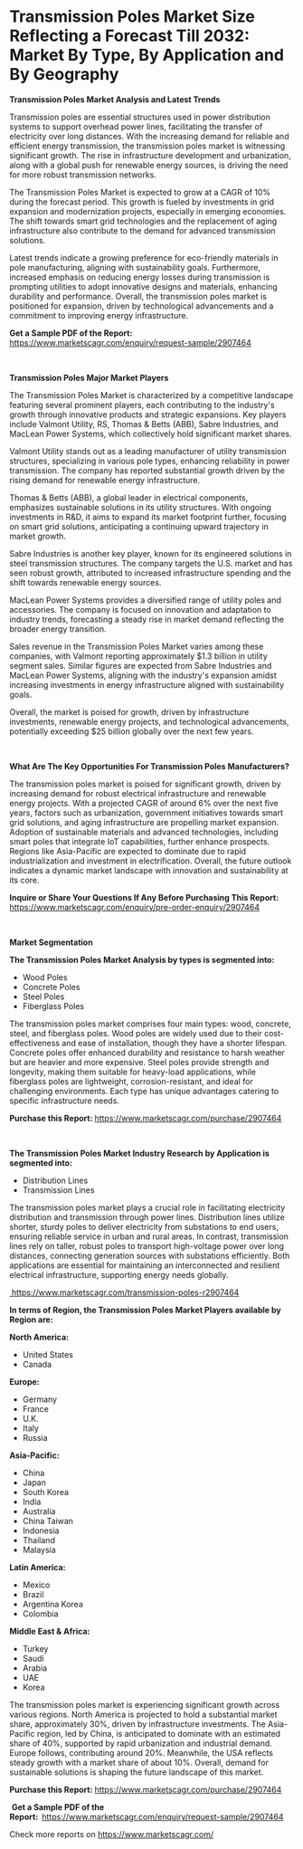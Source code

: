 <p><h1>Transmission Poles Market Size Reflecting a Forecast Till 2032: Market By Type, By Application and By Geography</h1></p><p><strong>Transmission Poles Market Analysis and Latest Trends</strong></p>
<p><p>Transmission poles are essential structures used in power distribution systems to support overhead power lines, facilitating the transfer of electricity over long distances. With the increasing demand for reliable and efficient energy transmission, the transmission poles market is witnessing significant growth. The rise in infrastructure development and urbanization, along with a global push for renewable energy sources, is driving the need for more robust transmission networks.</p><p>The Transmission Poles Market is expected to grow at a CAGR of 10% during the forecast period. This growth is fueled by investments in grid expansion and modernization projects, especially in emerging economies. The shift towards smart grid technologies and the replacement of aging infrastructure also contribute to the demand for advanced transmission solutions.</p><p>Latest trends indicate a growing preference for eco-friendly materials in pole manufacturing, aligning with sustainability goals. Furthermore, increased emphasis on reducing energy losses during transmission is prompting utilities to adopt innovative designs and materials, enhancing durability and performance. Overall, the transmission poles market is positioned for expansion, driven by technological advancements and a commitment to improving energy infrastructure.</p></p>
<p><strong>Get a Sample PDF of the Report:&nbsp;</strong> <a href="https://www.marketscagr.com/enquiry/request-sample/2907464?utm_campaign=3249&utm_medium=2&utm_source=Github&utm_content=ia&utm_term=12032025&utm_id=transmission-poles">https://www.marketscagr.com/enquiry/request-sample/2907464</a></p>
<p>&nbsp;</p>
<p><strong>Transmission Poles Major Market Players</strong></p>
<p><p>The Transmission Poles Market is characterized by a competitive landscape featuring several prominent players, each contributing to the industry's growth through innovative products and strategic expansions. Key players include Valmont Utility, RS, Thomas & Betts (ABB), Sabre Industries, and MacLean Power Systems, which collectively hold significant market shares.</p><p>Valmont Utility stands out as a leading manufacturer of utility transmission structures, specializing in various pole types, enhancing reliability in power transmission. The company has reported substantial growth driven by the rising demand for renewable energy infrastructure.</p><p>Thomas & Betts (ABB), a global leader in electrical components, emphasizes sustainable solutions in its utility structures. With ongoing investments in R&D, it aims to expand its market footprint further, focusing on smart grid solutions, anticipating a continuing upward trajectory in market growth.</p><p>Sabre Industries is another key player, known for its engineered solutions in steel transmission structures. The company targets the U.S. market and has seen robust growth, attributed to increased infrastructure spending and the shift towards renewable energy sources.</p><p>MacLean Power Systems provides a diversified range of utility poles and accessories. The company is focused on innovation and adaptation to industry trends, forecasting a steady rise in market demand reflecting the broader energy transition.</p><p>Sales revenue in the Transmission Poles Market varies among these companies, with Valmont reporting approximately $1.3 billion in utility segment sales. Similar figures are expected from Sabre Industries and MacLean Power Systems, aligning with the industry's expansion amidst increasing investments in energy infrastructure aligned with sustainability goals.</p><p>Overall, the market is poised for growth, driven by infrastructure investments, renewable energy projects, and technological advancements, potentially exceeding $25 billion globally over the next few years. </p></p>
<p>&nbsp;</p>
<p><strong>What Are The Key Opportunities For Transmission Poles Manufacturers?</strong></p>
<p><p>The transmission poles market is poised for significant growth, driven by increasing demand for robust electrical infrastructure and renewable energy projects. With a projected CAGR of around 6% over the next five years, factors such as urbanization, government initiatives towards smart grid solutions, and aging infrastructure are propelling market expansion. Adoption of sustainable materials and advanced technologies, including smart poles that integrate IoT capabilities, further enhance prospects. Regions like Asia-Pacific are expected to dominate due to rapid industrialization and investment in electrification. Overall, the future outlook indicates a dynamic market landscape with innovation and sustainability at its core.</p></p>
<p><strong>Inquire or Share Your Questions If Any Before Purchasing This Report:</strong> <a href="https://www.marketscagr.com/enquiry/pre-order-enquiry/2907464?utm_campaign=3249&utm_medium=2&utm_source=Github&utm_content=ia&utm_term=12032025&utm_id=transmission-poles">https://www.marketscagr.com/enquiry/pre-order-enquiry/2907464</a></p>
<p>&nbsp;</p>
<p><strong>Market Segmentation</strong></p>
<p><strong>The Transmission Poles Market Analysis by types is segmented into:</strong></p>
<p><ul><li>Wood Poles</li><li>Concrete Poles</li><li>Steel Poles</li><li>Fiberglass Poles</li></ul></p>
<p><p>The transmission poles market comprises four main types: wood, concrete, steel, and fiberglass poles. Wood poles are widely used due to their cost-effectiveness and ease of installation, though they have a shorter lifespan. Concrete poles offer enhanced durability and resistance to harsh weather but are heavier and more expensive. Steel poles provide strength and longevity, making them suitable for heavy-load applications, while fiberglass poles are lightweight, corrosion-resistant, and ideal for challenging environments. Each type has unique advantages catering to specific infrastructure needs.</p></p>
<p><strong>Purchase this Report:&nbsp;</strong><a href="https://www.marketscagr.com/purchase/2907464?utm_campaign=3249&utm_medium=2&utm_source=Github&utm_content=ia&utm_term=12032025&utm_id=transmission-poles">https://www.marketscagr.com/purchase/2907464</a></p>
<p>&nbsp;</p>
<p><strong>The Transmission Poles Market Industry Research by Application is segmented into:</strong></p>
<p><ul><li>Distribution Lines</li><li>Transmission Lines</li></ul></p>
<p><p>The transmission poles market plays a crucial role in facilitating electricity distribution and transmission through power lines. Distribution lines utilize shorter, sturdy poles to deliver electricity from substations to end users, ensuring reliable service in urban and rural areas. In contrast, transmission lines rely on taller, robust poles to transport high-voltage power over long distances, connecting generation sources with substations efficiently. Both applications are essential for maintaining an interconnected and resilient electrical infrastructure, supporting energy needs globally.</p></p>
<p><a href="https://www.marketscagr.com/transmission-poles-r2907464?utm_campaign=3249&utm_medium=2&utm_source=Github&utm_content=ia&utm_term=12032025&utm_id=transmission-poles">&nbsp;https://www.marketscagr.com/transmission-poles-r2907464</a></p>
<p><strong>In terms of Region, the Transmission Poles Market Players available by Region are:</strong></p>
<p>
    <p> <strong> North America: </strong>
        <ul>
            <li>United States</li>
            <li>Canada</li>
        </ul>
        </p> 
    <p> <strong> Europe: </strong>
        <ul>
            <li>Germany</li>
            <li>France</li>
            <li>U.K.</li>
            <li>Italy</li>
            <li>Russia</li>
        </ul>
        </p> 
    <p> <strong> Asia-Pacific: </strong>
        <ul>
            <li>China</li>
            <li>Japan</li>
            <li>South Korea</li>
            <li>India</li>
            <li>Australia</li>
            <li>China Taiwan</li>
            <li>Indonesia</li>
            <li>Thailand</li>
            <li>Malaysia</li>
        </ul>
        </p> 
    <p> <strong> Latin America: </strong>
        <ul>
            <li>Mexico</li>
            <li>Brazil</li>
            <li>Argentina Korea</li>
            <li>Colombia</li>
        </ul>
        </p> 
    <p> <strong> Middle East & Africa: </strong>
        <ul>
            <li>Turkey</li>
            <li>Saudi</li>
            <li>Arabia</li>
            <li>UAE</li>
            <li>Korea</li>
        </ul>
    </p>
    </p>
<p><p>The transmission poles market is experiencing significant growth across various regions. North America is projected to hold a substantial market share, approximately 30%, driven by infrastructure investments. The Asia-Pacific region, led by China, is anticipated to dominate with an estimated share of 40%, supported by rapid urbanization and industrial demand. Europe follows, contributing around 20%. Meanwhile, the USA reflects steady growth with a market share of about 10%. Overall, demand for sustainable solutions is shaping the future landscape of this market.</p></p>
<p><strong>Purchase this Report: </strong><a href="https://www.marketscagr.com/purchase/2907464?utm_campaign=3249&utm_medium=2&utm_source=Github&utm_content=ia&utm_term=12032025&utm_id=transmission-poles">https://www.marketscagr.com/purchase/2907464</a></p>
<p>&nbsp;<strong>Get a Sample PDF of the Report:&nbsp;&nbsp;</strong><a href="https://www.marketscagr.com/enquiry/request-sample/2907464?utm_campaign=3249&utm_medium=2&utm_source=Github&utm_content=ia&utm_term=12032025&utm_id=transmission-poles">https://www.marketscagr.com/enquiry/request-sample/2907464</a></p>
<p><strong></strong></p>
<p>Check more reports on <a href="https://www.marketscagr.com/?utm_campaign=3249&utm_medium=2&utm_source=Github&utm_content=ia&utm_term=12032025&utm_id=transmission-poles">https://www.marketscagr.com/</a></p>